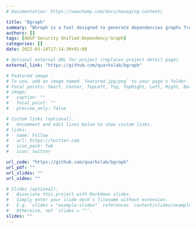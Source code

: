 ```yaml
---
# Documentation: https://wowchemy.com/docs/managing-content/

title: "Bgraph"
summary: "BGraph is a tool designed to generate dependencies graphs from Android.bp soong files."
authors: []
tags: [AOSP Security Unified-Dependency-Graph]
categories: []
date: 2022-03-24T17:14:30+01:00

# Optional external URL for project (replaces project detail page).
external_link: "https://github.com/quarkslab/bgraph"

# Featured image
# To use, add an image named `featured.jpg/png` to your page's folder.
# Focal points: Smart, Center, TopLeft, Top, TopRight, Left, Right, BottomLeft, Bottom, BottomRight.
# image:
#   caption: ""
#   focal_point: ""
#   preview_only: false

# Custom links (optional).
#   Uncomment and edit lines below to show custom links.
# links:
# - name: Follow
#   url: https://twitter.com
#   icon_pack: fab
#   icon: twitter

url_code: "https://github.com/quarkslab/bgraph"
url_pdf: ""
url_slides: ""
url_video: ""

# Slides (optional).
#   Associate this project with Markdown slides.
#   Simply enter your slide deck's filename without extension.
#   E.g. `slides = "example-slides"` references `content/slides/example-slides.md`.
#   Otherwise, set `slides = ""`.
slides: ""
---
```

